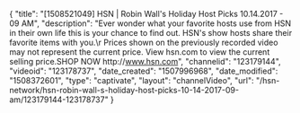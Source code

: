 {
    "title": "[1508521049] HSN | Robin Wall's Holiday Host Picks 10.14.2017 - 09 AM",
    "description": "Ever wonder what your favorite hosts use from HSN in their own life this is your chance to find out. HSN's show hosts share their favorite items with you.\r Prices shown on the previously recorded video may not represent the current price.  View hsn.com to view the current selling price.SHOP NOW http:\/\/www.hsn.com",
    "channelid": "123179144",
    "videoid": "123178737",
    "date_created": "1507996968",
    "date_modified": "1508372601",
    "type": "captivate",
    "layout": "channelVideo",
    "url": "\/hsn-network\/hsn-robin-wall-s-holiday-host-picks-10-14-2017-09-am\/123179144-123178737"
}